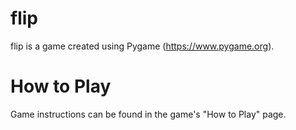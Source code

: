 # flip

flip is a game created using Pygame (https://www.pygame.org). 

# How to Play
Game instructions can be found in the game's "How to Play" page.

